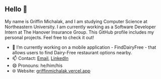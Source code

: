 ## Hello 👋

My name is Griffin Michalak, and I am studying Computer Science at Northeastern University. I am currently working as a Software Developer Intern at The Hanover Insurance Group. This GitHub profile includes my personal projects. Feel free to check it out!

- 🔭 I’m currently working on a mobile application - FindDairyFree - that allows users to find Dairy-Free restaurant options nearby.
- 📫 Contact: [Email](mailto:michalak.g@northeastern.edu), [LinkedIn](https://www.linkedin.com/in/griffinmichalak/)
- 😄 Pronouns: he/him/his
- 🌐 Website: [griffinmichalak.vercel.app](https://griffinmichalak.vercel.app/)
